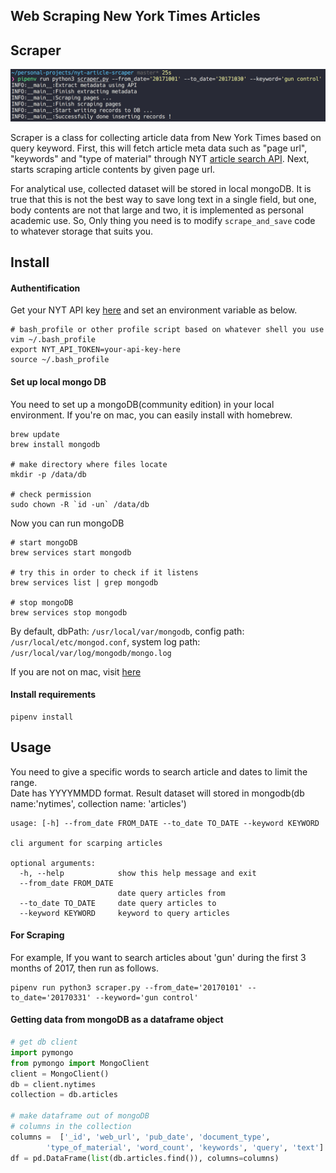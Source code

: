 Web Scraping New York Times Articles 
------------------------

## Scraper 
<img src='usage-example.png'>


Scraper is a class for collecting article data from New York Times based on query keyword. First, this will fetch article meta data such as "page url", "keywords" and "type of material" through NYT [article search API](https://developer.nytimes.com/article_search_v2.json). Next, starts scraping article contents by given page url. 

For analytical use, collected dataset will be stored in local mongoDB. It is true that this is not the best way to save long text in a single field, but one, body contents are not that large and two, it is implemented as personal academic use. So, Only thing you need is to modify `scrape_and_save` code to whatever storage that suits you.  


## Install 
#### Authentification 
Get your NYT API key [here](https://developer.nytimes.com/) and set an environment variable as below.
```
# bash_profile or other profile script based on whatever shell you use   
vim ~/.bash_profile 
export NYT_API_TOKEN=your-api-key-here
source ~/.bash_profile 
```

#### Set up local mongo DB
You need to set up a mongoDB(community edition) in your local environment. If you're on mac, you can easily install with homebrew. 
```
brew update  
brew install mongodb

# make directory where files locate
mkdir -p /data/db

# check permission
sudo chown -R `id -un` /data/db
```
Now you can run mongoDB
```
# start mongoDB  
brew services start mongodb 

# try this in order to check if it listens  
brew services list | grep mongodb

# stop mongoDB
brew services stop mongodb
```

By default, dbPath: `/usr/local/var/mongodb`, config path: `/usr/local/etc/mongod.conf`, 
system log path: `/usr/local/var/log/mongodb/mongo.log`

If you are not on mac, visit [here](https://docs.mongodb.com/manual/administration/install-community/)  

#### Install requirements 
```
pipenv install
```

## Usage 
You need to give a specific words to search article and dates to limit the range.  
Date has YYYYMMDD format. Result dataset will stored in mongodb(db name:'nytimes', collection name: 'articles')


```
usage: [-h] --from_date FROM_DATE --to_date TO_DATE --keyword KEYWORD

cli argument for scarping articles

optional arguments:
  -h, --help            show this help message and exit
  --from_date FROM_DATE
                        date query articles from
  --to_date TO_DATE     date query articles to
  --keyword KEYWORD     keyword to query articles
``` 


#### For Scraping 
For example, If you want to search articles about 'gun' during the first 3 months of 2017, then 
run as follows. 
```
pipenv run python3 scraper.py --from_date='20170101' --to_date='20170331' --keyword='gun control'
```

#### Getting data from mongoDB as a dataframe object 
```python
# get db client 
import pymongo 
from pymongo import MongoClient
client = MongoClient()
db = client.nytimes
collection = db.articles

# make dataframe out of mongoDB
# columns in the collection
columns =  ['_id', 'web_url', 'pub_date', 'document_type', 
		'type_of_material', 'word_count', 'keywords', 'query', 'text']
df = pd.DataFrame(list(db.articles.find()), columns=columns)
``` 


